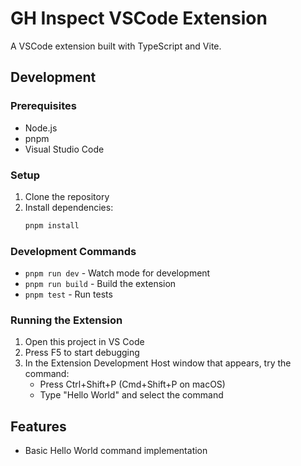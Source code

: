 # GH Inspect VSCode Extension

A VSCode extension built with TypeScript and Vite.

## Development

### Prerequisites

- Node.js
- pnpm
- Visual Studio Code

### Setup

1. Clone the repository
2. Install dependencies:
   ```bash
   pnpm install
   ```

### Development Commands

- `pnpm run dev` - Watch mode for development
- `pnpm run build` - Build the extension
- `pnpm test` - Run tests

### Running the Extension

1. Open this project in VS Code
2. Press F5 to start debugging
3. In the Extension Development Host window that appears, try the command:
   - Press Ctrl+Shift+P (Cmd+Shift+P on macOS)
   - Type "Hello World" and select the command

## Features

- Basic Hello World command implementation